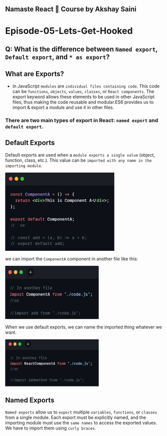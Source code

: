 ## Namaste React 🚀 Course by Akshay Saini

# Episode-05-Lets-Get-Hooked

## Q: What is the difference between `Named export`, `Default export`, and `* as export`?
## What are Exports?
- In JavaScript `modules` are `individual files containing code`. This code can be `functions`, `objects`, `values`, `classes`, or `React components`. The export keyword allows these elements to be used in other JavaScript files, thus making the code reusable and modular.ES6 provides us to import & export a module and use it in other files.
### There are two main types of export in React: `named export` and `default export`.
## Default Exports
Default exports are used when a `module exports a single value` (object, function, class, etc.). This value can be `imported with any name in the importing module`.

<img src="../Assets/Picture1.png" width="350" height="250" alt="Default Exports example img">

 we can import the `ComponentA` component in another file like this:<br>
 
<img src="../Assets/Picture2.png" width="300" height="170" alt="Default Exports example img">

When we use default exports, we can name the imported thing whatever we want.

<img src="../Assets/Picture3.png" width="300" height="150" alt="Default Exports example img">

## Named Exports
`Named exports` allow us to `export` multiple `variables`, `functions`, or `classes` from a single module. Each export must be explicitly named, and the importing module must use the `same names` to access the exported values. We have to import them using `curly braces`.

